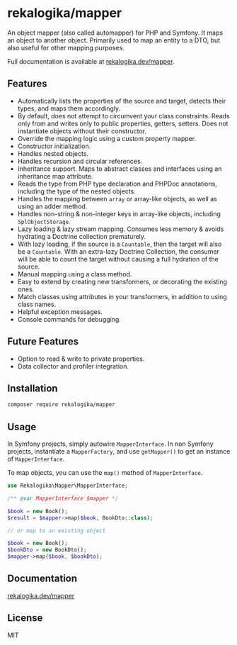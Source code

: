 # rekalogika/mapper

An object mapper (also called automapper) for PHP and Symfony. It maps an object
to another object. Primarily used to map an entity to a DTO, but also useful for
other mapping purposes.

Full documentation is available at [rekalogika.dev/mapper](https://rekalogika.dev/mapper/).

## Features

* Automatically lists the properties of the source and target, detects their
  types, and maps them accordingly.
* By default, does not attempt to circumvent your class constraints. Reads only
  from and writes only to public properties, getters, setters. Does not
  instantiate objects without their constructor.
* Override the mapping logic using a custom property mapper.
* Constructor initialization.
* Handles nested objects.
* Handles recursion and circular references.
* Inheritance support. Maps to abstract classes and interfaces using an
  inheritance map attribute.
* Reads the type from PHP type declaration and PHPDoc annotations, including
  the type of the nested objects.
* Handles the mapping between `array` or array-like objects, as well as using an
  adder method.
* Handles non-string & non-integer keys in array-like objects, including
  `SplObjectStorage`.
* Lazy loading & lazy stream mapping. Consumes less memory & avoids hydrating a
  Doctrine collection prematurely.
* With lazy loading, if the source is a `Countable`, then the target will also
  be a `Countable`. With an extra-lazy Doctrine Collection, the consumer will be
  able to count the target without causing a full hydration of the source.
* Manual mapping using a class method.
* Easy to extend by creating new transformers, or decorating the existing ones.
* Match classes using attributes in your transformers, in addition to using
  class names.
* Helpful exception messages.
* Console commands for debugging.

## Future Features

* Option to read & write to private properties.
* Data collector and profiler integration.

## Installation

```bash
composer require rekalogika/mapper
```
## Usage

In Symfony projects, simply autowire `MapperInterface`. In non Symfony projects,
instantiate a `MapperFactory`, and use `getMapper()` to get an instance of
`MapperInterface`.

To map objects, you can use the `map()` method of `MapperInterface`.

```php
use Rekalogika\Mapper\MapperInterface;

/** @var MapperInterface $mapper */

$book = new Book();
$result = $mapper->map($book, BookDto::class);

// or map to an existing object

$book = new Book();
$bookDto = new BookDto();
$mapper->map($book, $bookDto);
```

## Documentation

[rekalogika.dev/mapper](https://rekalogika.dev/mapper/)

## License

MIT
